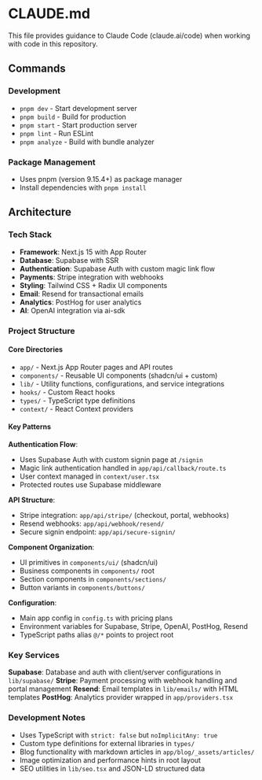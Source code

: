 # CLAUDE.md

This file provides guidance to Claude Code (claude.ai/code) when working with code in this repository.

## Commands

### Development
- `pnpm dev` - Start development server
- `pnpm build` - Build for production
- `pnpm start` - Start production server
- `pnpm lint` - Run ESLint
- `pnpm analyze` - Build with bundle analyzer

### Package Management
- Uses pnpm (version 9.15.4+) as package manager
- Install dependencies with `pnpm install`

## Architecture

### Tech Stack
- **Framework**: Next.js 15 with App Router
- **Database**: Supabase with SSR
- **Authentication**: Supabase Auth with custom magic link flow
- **Payments**: Stripe integration with webhooks
- **Styling**: Tailwind CSS + Radix UI components
- **Email**: Resend for transactional emails
- **Analytics**: PostHog for user analytics
- **AI**: OpenAI integration via ai-sdk

### Project Structure

#### Core Directories
- `app/` - Next.js App Router pages and API routes
- `components/` - Reusable UI components (shadcn/ui + custom)
- `lib/` - Utility functions, configurations, and service integrations
- `hooks/` - Custom React hooks
- `types/` - TypeScript type definitions
- `context/` - React Context providers

#### Key Patterns

**Authentication Flow**:
- Uses Supabase Auth with custom signin page at `/signin`
- Magic link authentication handled in `app/api/callback/route.ts`
- User context managed in `context/user.tsx`
- Protected routes use Supabase middleware

**API Structure**:
- Stripe integration: `app/api/stripe/` (checkout, portal, webhooks)
- Resend webhooks: `app/api/webhook/resend/`
- Secure signin endpoint: `app/api/secure-signin/`

**Component Organization**:
- UI primitives in `components/ui/` (shadcn/ui)
- Business components in `components/` root
- Section components in `components/sections/`
- Button variants in `components/buttons/`

**Configuration**:
- Main app config in `config.ts` with pricing plans
- Environment variables for Supabase, Stripe, OpenAI, PostHog, Resend
- TypeScript paths alias `@/*` points to project root

### Key Services

**Supabase**: Database and auth with client/server configurations in `lib/supabase/`
**Stripe**: Payment processing with webhook handling and portal management
**Resend**: Email templates in `lib/emails/` with HTML templates
**PostHog**: Analytics provider wrapped in `app/providers.tsx`

### Development Notes

- Uses TypeScript with `strict: false` but `noImplicitAny: true`
- Custom type definitions for external libraries in `types/`
- Blog functionality with markdown articles in `app/blog/_assets/articles/`
- Image optimization and performance hints in root layout
- SEO utilities in `lib/seo.tsx` and JSON-LD structured data
